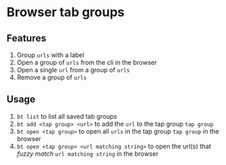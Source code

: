 # Browser tab groups

## Features

1. Group `urls` with a label
1. Open a group of `urls` from the cli in the browser
1. Open a single `url` from a group of `urls`
1. Remove a group of `urls`

## Usage

1. `bt list` to list all saved tab groups
1. `bt add <tap group> <url>` to add the `url` to the tap group `tap group`
1. `bt open <tap group>` to open all `urls` in the tap group `tap group` in the browser
1. `bt open <tap group> <url matching string>` to open the url(s) that _fuzzy match_ `url matching string` in the browser
